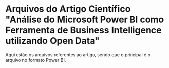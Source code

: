 # Arquivos do Artigo Científico "Análise do Microsoft Power BI como Ferramenta de Business Intelligence utilizando Open Data"

Aqui estão os arquivos referentes ao artigo, sendo que o principal é o arquivo no formato Power BI.
